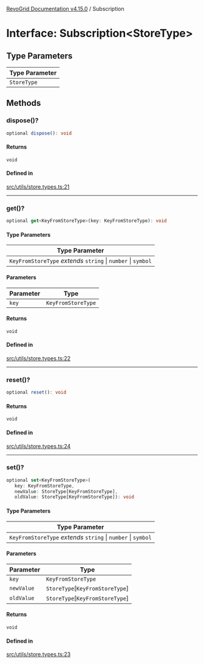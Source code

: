[RevoGrid Documentation v4.15.0](README.md) / Subscription

# Interface: Subscription\<StoreType\>

## Type Parameters

| Type Parameter |
| ------ |
| `StoreType` |

## Methods

### dispose()?

```ts
optional dispose(): void
```

#### Returns

`void`

#### Defined in

[src/utils/store.types.ts:21](https://github.com/revolist/revogrid/blob/f57e3b1afae49404a5b6670c54899cb5770f47c4/src/utils/store.types.ts#L21)

***

### get()?

```ts
optional get<KeyFromStoreType>(key: KeyFromStoreType): void
```

#### Type Parameters

| Type Parameter |
| ------ |
| `KeyFromStoreType` *extends* `string` \| `number` \| `symbol` |

#### Parameters

| Parameter | Type |
| ------ | ------ |
| `key` | `KeyFromStoreType` |

#### Returns

`void`

#### Defined in

[src/utils/store.types.ts:22](https://github.com/revolist/revogrid/blob/f57e3b1afae49404a5b6670c54899cb5770f47c4/src/utils/store.types.ts#L22)

***

### reset()?

```ts
optional reset(): void
```

#### Returns

`void`

#### Defined in

[src/utils/store.types.ts:24](https://github.com/revolist/revogrid/blob/f57e3b1afae49404a5b6670c54899cb5770f47c4/src/utils/store.types.ts#L24)

***

### set()?

```ts
optional set<KeyFromStoreType>(
   key: KeyFromStoreType, 
   newValue: StoreType[KeyFromStoreType], 
   oldValue: StoreType[KeyFromStoreType]): void
```

#### Type Parameters

| Type Parameter |
| ------ |
| `KeyFromStoreType` *extends* `string` \| `number` \| `symbol` |

#### Parameters

| Parameter | Type |
| ------ | ------ |
| `key` | `KeyFromStoreType` |
| `newValue` | `StoreType`\[`KeyFromStoreType`\] |
| `oldValue` | `StoreType`\[`KeyFromStoreType`\] |

#### Returns

`void`

#### Defined in

[src/utils/store.types.ts:23](https://github.com/revolist/revogrid/blob/f57e3b1afae49404a5b6670c54899cb5770f47c4/src/utils/store.types.ts#L23)
